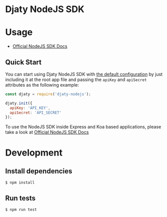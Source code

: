 # Djaty NodeJS SDK

# Usage
- [Official NodeJS SDK Docs](https://djaty.com/docs/SDKs/nodeJs)

## Quick Start
You can start using Djaty NodeJS SDK with [the default configuration](https://djaty.com/docs/SDKs/nodeJs/configuring.html#so-the-default-trackingoptions-are)
by just including it at the root app file and passing the `apiKey` and `apiSecret`
attributes as the following example:

```javascript
const djaty = require('djaty-nodejs');

djaty.init({
  apiKey: 'API_KEY',
  apiSecret: 'API_SECRET'
});
```

To use the NodeJS SDK inside Express and Koa based applications, please take a look at [Official NodeJS SDK Docs](https://djaty.com/docs/SDKs/nodeJs)

# Development
## Install dependencies
`$ npm install`

## Run tests
`$ npm run test`
